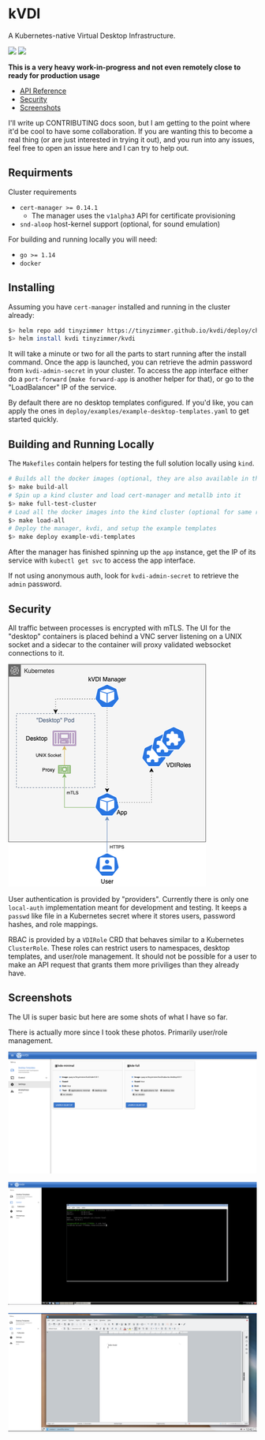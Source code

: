 # kVDI

A Kubernetes-native Virtual Desktop Infrastructure.

![](https://github.com/tinyzimmer/kvdi/workflows/Tests/badge.svg)
![](https://github.com/tinyzimmer/kvdi/workflows/Build/badge.svg)

**This is a very heavy work-in-progress and not even remotely close to ready for production usage**

 - [API Reference](doc/crds.md)
 - [Security](#security)
 - [Screenshots](#screenshots)

I'll write up CONTRIBUTING docs soon, but I am getting to the point where it'd be cool to have some collaboration.
If you are wanting this to become a real thing (or are just interested in trying it out), and you run into any issues, feel free to open an issue here and I can try to help out.

## Requirments

Cluster requirements

  - `cert-manager >= 0.14.1`
    - The manager uses the `v1alpha3` API for certificate provisioning
  - `snd-aloop` host-kernel support (optional, for sound emulation)

For building and running locally you will need:

  - `go >= 1.14`
  - `docker`

## Installing

Assuming you have `cert-manager` installed and running in the cluster already:

```bash
$> helm repo add tinyzimmer https://tinyzimmer.github.io/kvdi/deploy/charts
$> helm install kvdi tinyzimmer/kvdi
```

It will take a minute or two for all the parts to start running after the install command.
Once the app is launched, you can retrieve the admin password from `kvdi-admin-secret` in your cluster.
To access the app interface either do a `port-forward` (`make forward-app` is another helper for that), or go to the "LoadBalancer" IP of the service.

By default there are no desktop templates configured. If you'd like, you can apply the ones in `deploy/examples/example-desktop-templates.yaml` to get started quickly.

## Building and Running Locally

The `Makefiles` contain helpers for testing the full solution locally using `kind`.

```bash
# Builds all the docker images (optional, they are also available in the quay repo)
$> make build-all
# Spin up a kind cluster and load cert-manager and metallb into it
$> make full-test-cluster
# Load all the docker images into the kind cluster (optional for same reason as build)
$> make load-all
# Deploy the manager, kvdi, and setup the example templates
$> make deploy example-vdi-templates
```

After the manager has finished spinning up the `app` instance, get the IP of its service with `kubectl get svc` to access the app interface.

If not using anonymous auth, look for `kvdi-admin-secret` to retrieve the `admin` password.

## Security

All traffic between processes is encrypted with mTLS.
The UI for the "desktop" containers is placed behind a VNC server listening on a UNIX socket and a sidecar to the container will proxy validated websocket connections to it.

![img](doc/kvdi_arch.png)

User authentication is provided by "providers". Currently there is only one `local-auth` implementation meant for development and testing.
It keeps a `passwd` like file in a Kubernetes secret where it stores users, password hashes, and role mappings.

RBAC is provided by a `VDIRole` CRD that behaves similar to a Kubernetes `ClusterRole`.
These roles can restrict users to namespaces, desktop templates, and user/role management.
It should not be possible for a user to make an API request that grants them more priviliges than they already have.

## Screenshots

The UI is super basic but here are some shots of what I have so far.

There is actually more since I took these photos. Primarily user/role management.

![img](doc/templates.png)

![img](doc/term.png)

![img](doc/libre.png)
